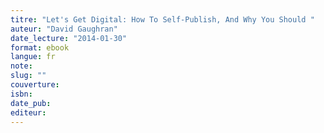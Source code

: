 ```yaml
---
titre: "Let's Get Digital: How To Self-Publish, And Why You Should "
auteur: "David Gaughran"
date_lecture: "2014-01-30"
format: ebook
langue: fr
note:
slug: ""
couverture: 
isbn: 
date_pub: 
editeur: 
---
```


